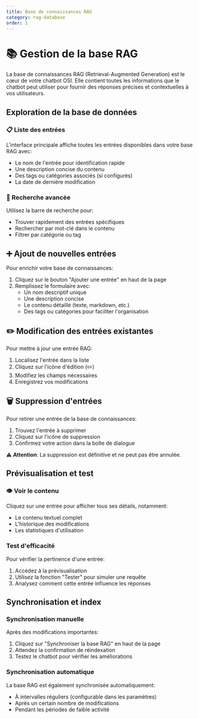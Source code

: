 ```yaml
---
title: Base de connaissances RAG
category: rag-database
order: 1
---
```


# 📚 Gestion de la base RAG

La base de connaissances RAG (Retrieval-Augmented Generation) est le cœur de votre chatbot OSI. Elle contient toutes les informations que le chatbot peut utiliser pour fournir des réponses précises et contextuelles à vos utilisateurs.

## Exploration de la base de données

### 📋 Liste des entrées
L'interface principale affiche toutes les entrées disponibles dans votre base RAG avec:
- Le nom de l'entrée pour identification rapide
- Une description concise du contenu
- Des tags ou catégories associés (si configurés)
- La date de dernière modification

### 🔎 Recherche avancée
Utilisez la barre de recherche pour:
- Trouver rapidement des entrées spécifiques
- Rechercher par mot-clé dans le contenu
- Filtrer par catégorie ou tag

## ➕ Ajout de nouvelles entrées

Pour enrichir votre base de connaissances:

1. Cliquez sur le bouton "Ajouter une entrée" en haut de la page
2. Remplissez le formulaire avec:
   - Un nom descriptif unique
   - Une description concise
   - Le contenu détaillé (texte, markdown, etc.)
   - Des tags ou catégories pour faciliter l'organisation

## ✏️ Modification des entrées existantes

Pour mettre à jour une entrée RAG:

1. Localisez l'entrée dans la liste
2. Cliquez sur l'icône d'édition (✏️)
3. Modifiez les champs nécessaires
4. Enregistrez vos modifications

## 🗑️ Suppression d'entrées

Pour retirer une entrée de la base de connaissances:

1. Trouvez l'entrée à supprimer
2. Cliquez sur l'icône de suppression
3. Confirmez votre action dans la boîte de dialogue

⚠️ **Attention**: La suppression est définitive et ne peut pas être annulée.

## Prévisualisation et test

### 👁️ Voir le contenu
Cliquez sur une entrée pour afficher tous ses détails, notamment:
- Le contenu textuel complet
- L'historique des modifications
- Les statistiques d'utilisation

### Test d'efficacité
Pour vérifier la pertinence d'une entrée:
1. Accédez à la prévisualisation
2. Utilisez la fonction "Tester" pour simuler une requête
3. Analysez comment cette entrée influence les réponses

## Synchronisation et index

### Synchronisation manuelle
Après des modifications importantes:
1. Cliquez sur "Synchroniser la base RAG" en haut de la page
2. Attendez la confirmation de réindexation
3. Testez le chatbot pour vérifier les améliorations

### Synchronisation automatique
La base RAG est également synchronisée automatiquement:
- À intervalles réguliers (configurable dans les paramètres)
- Après un certain nombre de modifications
- Pendant les périodes de faible activité 